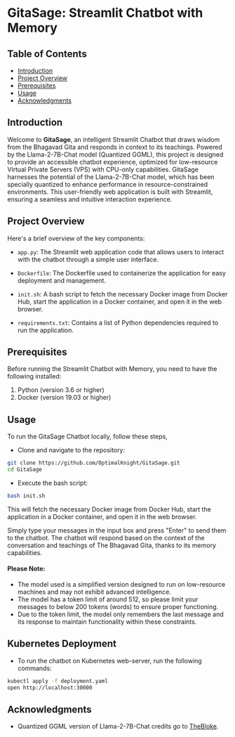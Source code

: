 # GitaSage: Streamlit Chatbot with Memory

## Table of Contents

- [Introduction](#introduction)
- [Project Overview](#project-overview)
- [Prerequisites](#prerequisites)
- [Usage](#usage)
- [Acknowledgments](#acknowledgments)

## Introduction

Welcome to **GitaSage**, an intelligent Streamlit Chatbot that draws wisdom from the Bhagavad Gita and responds in context to its teachings. Powered by the Llama-2-7B-Chat model (Quantized GGML), this project is designed to provide an accessible chatbot experience, optimized for low-resource Virtual Private Servers (VPS) with CPU-only capabilities. GitaSage harnesses the potential of the Llama-2-7B-Chat model, which has been specially quantized to enhance performance in resource-constrained environments. This user-friendly web application is built with Streamlit, ensuring a seamless and intuitive interaction experience.

## Project Overview

Here's a brief overview of the key components:

- `app.py`: The Streamlit web application code that allows users to interact with the chatbot through a simple user interface.

- `Dockerfile`: The Dockerfile used to containerize the application for easy deployment and management.

- `init.sh`: A bash script to fetch the necessary Docker image from Docker Hub, start the application in a Docker container, and open it in the web browser.

- `requirements.txt`: Contains a list of Python dependencies required to run the application.

## Prerequisites

Before running the Streamlit Chatbot with Memory, you need to have the following installed:

1. Python (version 3.6 or higher)
2. Docker (version 19.03 or higher)

## Usage

To run the GitaSage Chatbot locally, follow these steps,

- Clone and navigate to the repository:
```bash
git clone https://github.com/OptimalKnight/GitaSage.git
cd GitaSage
```

- Execute the bash script:
```bash
bash init.sh
```

This will fetch the necessary Docker image from Docker Hub, start the application in a Docker container, and open it in the web browser.

Simply type your messages in the input box and press "Enter" to send them to the chatbot. The chatbot will respond based on the context of the conversation and teachings of The Bhagavad Gita, thanks to its memory capabilities.

#### Please Note:

- The model used is a simplified version designed to run on low-resource machines and may not exhibit advanced intelligence.
- The model has a token limit of around 512, so please limit your messages to below 200 tokens (words) to ensure proper functioning.
- Due to the token limit, the model only remembers the last message and its response to maintain functionality within these constraints.

## Kubernetes Deployment

- To run the chatbot on Kubernetes web-server, run the following commands:
```bash
kubectl apply -f deployment.yaml
open http://localhost:30000
```

## Acknowledgments

- Quantized GGML version of Llama-2-7B-Chat credits go to [TheBloke](https://huggingface.co/TheBloke/Llama-2-7B-Chat-GGML).
